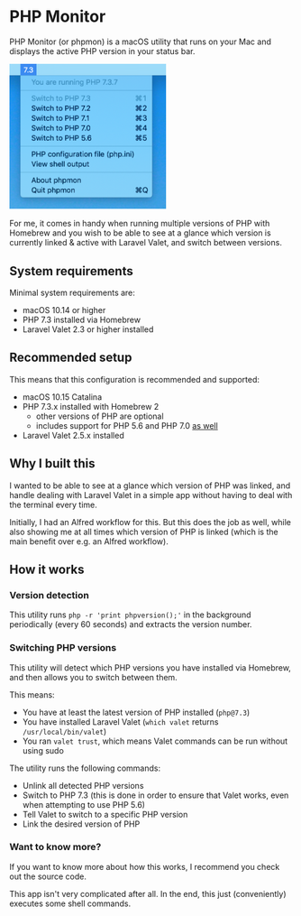 # PHP Monitor

PHP Monitor (or phpmon) is a macOS utility that runs on your Mac and displays the active PHP version in your status bar. 

<img src="./docs/screenshot.png" width="278px" alt="phpmon screenshot"/>

For me, it comes in handy when running multiple versions of PHP with Homebrew and you wish to be able to see at a glance which version is currently linked & active with Laravel Valet, and switch between versions.

## System requirements

Minimal system requirements are:

* macOS 10.14 or higher
* PHP 7.3 installed via Homebrew
* Laravel Valet 2.3 or higher installed

## Recommended setup

This means that this configuration is recommended and supported:

* macOS 10.15 Catalina
* PHP 7.3.x installed with Homebrew 2
    - other versions of PHP are optional
    - includes support for PHP 5.6 and PHP 7.0 [as well](https://github.com/eXolnet/homebrew-deprecated)
* Laravel Valet 2.5.x installed

## Why I built this

I wanted to be able to see at a glance which version of PHP was linked, and handle dealing with Laravel Valet in a simple app without having to deal with the terminal every time. 

Initially, I had an Alfred workflow for this. But this does the job as well, while also showing me at all times which version of PHP is linked (which is the main benefit over e.g. an Alfred workflow).

## How it works

### Version detection

This utility runs `php -r 'print phpversion();'` in the background periodically (every 60 seconds) and extracts the version number.

### Switching PHP versions

This utility will detect which PHP versions you have installed via Homebrew, and then allows you to switch between them.

This means:

- You have at least the latest version of PHP installed (`php@7.3`)
- You have installed Laravel Valet (`which valet` returns `/usr/local/bin/valet`)
- You ran `valet trust`, which means Valet commands can be run without using sudo

The utility runs the following commands:

- Unlink all detected PHP versions
- Switch to PHP 7.3 (this is done in order to ensure that Valet works, even when attempting to use PHP 5.6)
- Tell Valet to switch to a specific PHP version
- Link the desired version of PHP

### Want to know more?

If you want to know more about how this works, I recommend you check out the source code. 

This app isn't very complicated after all. In the end, this just (conveniently) executes some shell commands.
